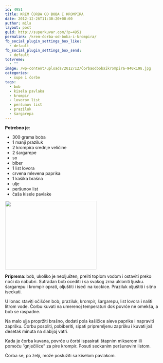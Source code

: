 ```yaml
---
id: 4951
title: KREM ČORBA OD BOBA I KROMPIRA
date: 2012-12-26T11:30:20+00:00
author: mila
layout: post
guid: http://superkuvar.com/?p=4951
permalink: /krem-čorba-od-boba-i-krompira/
fb_social_plugin_settings_box_like:
  - default
fb_social_plugin_settings_box_send:
  - default
totvreme:
  - ""
image: /wp-content/uploads/2012/12/Čorbaodbobaikrompira-940x198.jpg
categories:
  - supe i čorbe
tags:
  - bob
  - kisela pavlaka
  - krompir
  - lovorov list
  - peršunov list
  - praziluk
  - šargarepa
---
```

**Potrebno je**:

  * 300 grama boba
  * 1 manji praziluk
  * 2 krompira srednje veličine
  * 2 šargarepe
  * so
  * biber
  * 1 list lovora
  * crvena mlevena paprika
  * 1 kašika brašna
  * ulje
  * peršunov list
  * čaša kisele pavlake

<img class="alignnone size-medium wp-image-4952" title="Čorbaodbobaikrompira" src="/wp-content/uploads/2012/12/Čorbaodbobaikrompira-1024x768.jpg" alt="" width="300" height="225" /> 

**Priprema**: bob, ukoliko je neoljušten, preliti toplom vodom i ostaviti preko noći da nabubri. Sutradan bob ocediti i sa svakog zrna ukloniti ljusku. šargarepu i krompir oprati, oljuštiti i iseći na kockice. Praziluk oljuštiti i sitno iseckati.

U lonac staviti očišćen bob, praziluk, krompir, šargarepu, list lovora i naliti litrom vode. Čorbu kuvati na umerenoj temperaturi dok povrće ne omekša, a bob se raspadne.

Na malo ulja propržiti brašno, dodati pola kašičice aleve paprike i napraviti zapršku. Čorbu posoliti, pobiberiti, sipati pripremljenu zapršku i kuvati još desetak minuta na slabijoj vatri.

Kada je čorba kuvana, povrće u čorbi ispasirati štapnim mikserom ili pomoću &#8221;gnječilice&#8221; za pire krompir. Posuti seckanim peršunovim listom.

Čorba se, po želji, može poslužiti sa kiselom pavlakom.